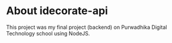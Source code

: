 # About idecorate-api

This project was my final project (backend) on Purwadhika Digital Technology school using NodeJS.
